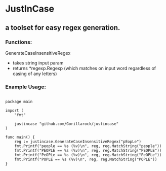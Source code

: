 # JustInCase 
## a toolset for easy regex generation.

### Functions:
GenerateCaseInsensitiveRegex
- takes string input param
- returns *regexp.Regexp (which matches on input word regardless of casing of any letters)


### Example Usage:
<pre><code>
package main

import (
	"fmt"

	justincase "github.com/Gorillarock/justincase"
)

func main() {
	reg := justincase.GenerateCaseInsensitiveRegex("pEopLe")
	fmt.Printf("people == %s (%v)\n", reg, reg.MatchString("people"))
	fmt.Printf("PEOPLE == %s (%v)\n", reg, reg.MatchString("PEOPLE"))
	fmt.Printf("PeOPLe == %s (%v)\n", reg, reg.MatchString("PeOPLe"))
	fmt.Printf("POPLE == %s (%v)\n", reg, reg.MatchString("POPLE"))
}
</code></pre>